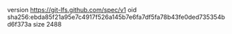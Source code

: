 version https://git-lfs.github.com/spec/v1
oid sha256:ebda85f21a95e7c4917f526a145b7e6fa7df5fa78b43fe0ded735354bd6f373a
size 2488
